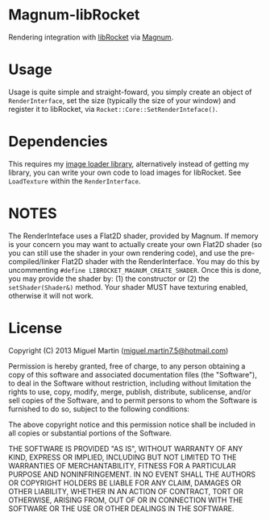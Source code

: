 # Magnum-libRocket

Rendering integration with [libRocket](https://github.com/lloydw/libRocket) via [Magnum](https://github.com/mosra/magnum).

# Usage

Usage is quite simple and straight-foward, you simply create an object of `RenderInterface`, set the size (typically the size of your window) and register it to libRocket, via `Rocket::Core::SetRenderInteface()`.

# Dependencies

This requires my [image loader library](https://github.com/miguelishawt/LoadImage), alternatively instead of getting my library, you can write your own code to load images for libRocket. See `LoadTexture` within the `RenderInterface`.

# NOTES

The RenderInteface uses a Flat2D shader, provided by Magnum. If memory is your concern you may want to actually create your own Flat2D shader (so you can still use the shader in your own rendering code), and use the pre-compiled/linker Flat2D shader with the RenderInterface. You may do this by uncommenting `#define LIBROCKET_MAGNUM_CREATE_SHADER`. Once this is done, you may provide the shader by: (1) the constructor or (2) the `setShader(Shader&)` method. Your shader MUST have texturing enabled, otherwise it will not work.

# License
Copyright (C) 2013 Miguel Martin (miguel.martin7.5@hotmail.com)

Permission is hereby granted, free of charge, to any person obtaining a copy
of this software and associated documentation files (the "Software"), to deal
in the Software without restriction, including without limitation the rights
to use, copy, modify, merge, publish, distribute, sublicense, and/or sell
copies of the Software, and to permit persons to whom the Software is
furnished to do so, subject to the following conditions:

The above copyright notice and this permission notice shall be included in
all copies or substantial portions of the Software.

THE SOFTWARE IS PROVIDED "AS IS", WITHOUT WARRANTY OF ANY KIND, EXPRESS OR
IMPLIED, INCLUDING BUT NOT LIMITED TO THE WARRANTIES OF MERCHANTABILITY,
FITNESS FOR A PARTICULAR PURPOSE AND NONINFRINGEMENT. IN NO EVENT SHALL THE
AUTHORS OR COPYRIGHT HOLDERS BE LIABLE FOR ANY CLAIM, DAMAGES OR OTHER
LIABILITY, WHETHER IN AN ACTION OF CONTRACT, TORT OR OTHERWISE, ARISING FROM,
OUT OF OR IN CONNECTION WITH THE SOFTWARE OR THE USE OR OTHER DEALINGS IN
THE SOFTWARE.
